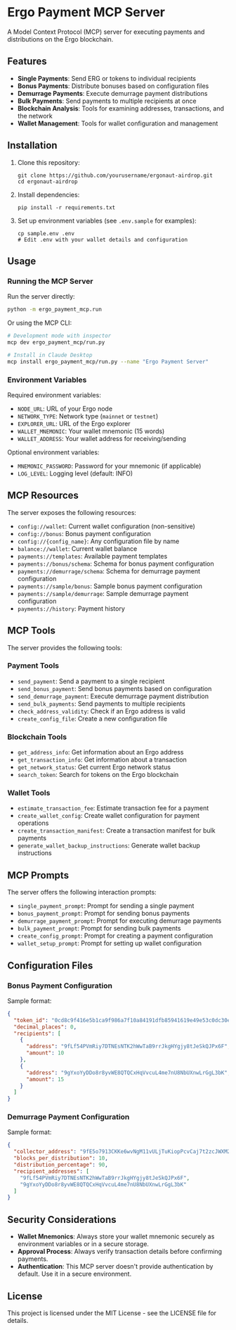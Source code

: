 # Ergo Payment MCP Server

A Model Context Protocol (MCP) server for executing payments and distributions on the Ergo blockchain.

## Features

- **Single Payments**: Send ERG or tokens to individual recipients
- **Bonus Payments**: Distribute bonuses based on configuration files
- **Demurrage Payments**: Execute demurrage payment distributions
- **Bulk Payments**: Send payments to multiple recipients at once
- **Blockchain Analysis**: Tools for examining addresses, transactions, and the network
- **Wallet Management**: Tools for wallet configuration and management

## Installation

1. Clone this repository:
   ```
   git clone https://github.com/yourusername/ergonaut-airdrop.git
   cd ergonaut-airdrop
   ```

2. Install dependencies:
   ```
   pip install -r requirements.txt
   ```

3. Set up environment variables (see `.env.sample` for examples):
   ```
   cp sample.env .env
   # Edit .env with your wallet details and configuration
   ```

## Usage

### Running the MCP Server

Run the server directly:

```bash
python -m ergo_payment_mcp.run
```

Or using the MCP CLI:

```bash
# Development mode with inspector
mcp dev ergo_payment_mcp/run.py

# Install in Claude Desktop
mcp install ergo_payment_mcp/run.py --name "Ergo Payment Server"
```

### Environment Variables

Required environment variables:

- `NODE_URL`: URL of your Ergo node
- `NETWORK_TYPE`: Network type (`mainnet` or `testnet`)
- `EXPLORER_URL`: URL of the Ergo explorer
- `WALLET_MNEMONIC`: Your wallet mnemonic (15 words)
- `WALLET_ADDRESS`: Your wallet address for receiving/sending

Optional environment variables:

- `MNEMONIC_PASSWORD`: Password for your mnemonic (if applicable)
- `LOG_LEVEL`: Logging level (default: INFO)

## MCP Resources

The server exposes the following resources:

- `config://wallet`: Current wallet configuration (non-sensitive)
- `config://bonus`: Bonus payment configuration
- `config://{config_name}`: Any configuration file by name
- `balance://wallet`: Current wallet balance
- `payments://templates`: Available payment templates
- `payments://bonus/schema`: Schema for bonus payment configuration
- `payments://demurrage/schema`: Schema for demurrage payment configuration
- `payments://sample/bonus`: Sample bonus payment configuration
- `payments://sample/demurrage`: Sample demurrage payment configuration
- `payments://history`: Payment history

## MCP Tools

The server provides the following tools:

### Payment Tools

- `send_payment`: Send a payment to a single recipient
- `send_bonus_payment`: Send bonus payments based on configuration
- `send_demurrage_payment`: Execute demurrage payment distribution
- `send_bulk_payments`: Send payments to multiple recipients
- `check_address_validity`: Check if an Ergo address is valid
- `create_config_file`: Create a new configuration file

### Blockchain Tools

- `get_address_info`: Get information about an Ergo address
- `get_transaction_info`: Get information about a transaction
- `get_network_status`: Get current Ergo network status
- `search_token`: Search for tokens on the Ergo blockchain

### Wallet Tools

- `estimate_transaction_fee`: Estimate transaction fee for a payment
- `create_wallet_config`: Create wallet configuration for payment operations
- `create_transaction_manifest`: Create a transaction manifest for bulk payments
- `generate_wallet_backup_instructions`: Generate wallet backup instructions

## MCP Prompts

The server offers the following interaction prompts:

- `single_payment_prompt`: Prompt for sending a single payment
- `bonus_payment_prompt`: Prompt for sending bonus payments
- `demurrage_payment_prompt`: Prompt for executing demurrage payments
- `bulk_payment_prompt`: Prompt for sending bulk payments
- `create_config_prompt`: Prompt for creating a payment configuration
- `wallet_setup_prompt`: Prompt for setting up wallet configuration

## Configuration Files

### Bonus Payment Configuration

Sample format:

```json
{
  "token_id": "0cd8c9f416e5b1ca9f986a7f10a84191dfb85941619e49e53c0dc30ebf83324b",
  "decimal_places": 0,
  "recipients": [
    {
      "address": "9fLf54PVmRiy7DTNEsNTK2hWwTaB9rrJkgHYgjy8tJeSkQJPx6F",
      "amount": 10
    },
    {
      "address": "9gYxoYyDDo8r8yvWE8QTQCxHqVvcuL4me7nU8NbUXnwLrGgL3bK",
      "amount": 15
    }
  ]
}
```

### Demurrage Payment Configuration

Sample format:

```json
{
  "collector_address": "9fE5o7913CKKe6wvNgM11vULjTuKiopPcvCaj7t2zcJWXM2gcLu",
  "blocks_per_distribution": 10,
  "distribution_percentage": 90,
  "recipient_addresses": [
    "9fLf54PVmRiy7DTNEsNTK2hWwTaB9rrJkgHYgjy8tJeSkQJPx6F",
    "9gYxoYyDDo8r8yvWE8QTQCxHqVvcuL4me7nU8NbUXnwLrGgL3bK"
  ]
}
```

## Security Considerations

- **Wallet Mnemonics**: Always store your wallet mnemonic securely as environment variables or in a secure storage.
- **Approval Process**: Always verify transaction details before confirming payments.
- **Authentication**: This MCP server doesn't provide authentication by default. Use it in a secure environment.

## License

This project is licensed under the MIT License - see the LICENSE file for details. 
